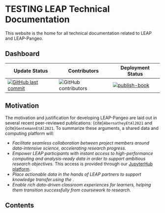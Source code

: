 # TESTING LEAP Technical Documentation

This website is the home for all technical documentation related to LEAP and LEAP-Pangeo.

## Dashboard

| Update Status                                                                                                                                  | Contributors                                                                                   | Deployment Status                                                                                                                                                                                                     |
| ---------------------------------------------------------------------------------------------------------------------------------------------- | ---------------------------------------------------------------------------------------------- | --------------------------------------------------------------------------------------------------------------------------------------------------------------------------------------------------------------------- |
| [![GitHub last commit](https://img.shields.io/github/last-commit/leap-stc/leap-stc.github.io)](https://github.com/leap-stc/leap-stc.github.io) | ![GitHub contributors](https://img.shields.io/github/contributors/leap-stc/leap-stc.github.io) | [![publish-book](https://github.com/leap-stc/leap-stc.github.io/actions/workflows/publish-book.yaml/badge.svg?style=flat-square)](https://github.com/leap-stc/leap-stc.github.io/actions/workflows/publish-book.yaml) |

## Motivation

The motivation and justification for developing LEAP-Pangeo are laid out in several recent peer-reviewed publications: {cite}`AbernatheyEtAl2021` and {cite}`GentemannEtAl2021`.
To summarize these arguments, a shared data and computing platform will:

- *Facilitate seamless collaboration between project members around data-intensive science, accelerating research progress.*
- *Empower LEAP participants with instant access to high-performance computing and analysis-ready data in order to support ambitious research objectives.* This access is provided through our [JupyterHub platform](reference.infrastructure.hub).
- *Place actionable data in the hands of LEAP partners to support knowledge transfer.using the [](reference.infrastructure.catalog)*.
- *Enable rich data-driven classroom experiences for learners, helping them transition successfully from coursework to research.*

## Contents

```{tableofcontents}
```

